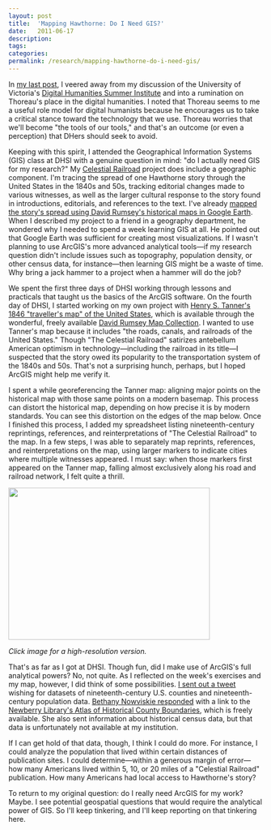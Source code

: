 ```yaml
---
layout: post
title:  'Mapping Hawthorne: Do I Need GIS?'
date:   2011-06-17
description: 
tags: 
categories: 
permalink: /research/mapping-hawthorne-do-i-need-gis/
---
```


In <a href="http://ryan.cordells.us/blog/2011/06/11/hacking-walden-pond/">my last post</a>, I veered away from my discussion of the University of Victoria's <a href="http://dhsi.org">Digital Humanities Summer Institute</a> and into a rumination on Thoreau's place in the digital humanities. I noted that Thoreau seems to me a useful role model for digital humanists because he encourages us to take a critical stance toward the technology that we use. Thoreau worries that we'll become "the tools of our tools," and that's an outcome (or even a perception) that DHers should seek to avoid.

Keeping with this spirit, I attended the Geographical Information Systems (GIS) class at DHSI with a genuine question in mind: "do I actually need GIS for my research?" My <a href="http://celestialrailroad.org">Celestial Railroad</a> project does include a geographic component. I'm tracing the spread of one Hawthorne story through the United States in the 1840s and 50s, tracking editorial changes made to various witnesses, as well as the larger cultural response to the story found in introductions, editorials, and references to the text. I've already <a href="http://blog.celestialrailroad.org/2011/01/david-rumseys-historical-maps-in-google-earth/">mapped the story's spread using David Rumsey's historical maps in Google Earth</a>. When I described my project to a friend in a geography department, he wondered why I needed to spend a week learning GIS at all. He pointed out that Google Earth was sufficient for creating most visualizations. If I wasn't planning to use ArcGIS's more advanced analytical tools—if my research question didn't include issues such as topography, population density, or other census data, for instance—then learning GIS might be a waste of time. Why bring a jack hammer to a project when a hammer will do the job?<!--more-->

We spent the first three days of DHSI working through lessons and practicals that taught us the basics of the ArcGIS software. On the fourth day of DHSI, I started working on my own project with <a href="http://www.davidrumsey.com/luna/servlet/detail/RUMSEY~8~1~214530~5501705:The-Traveller-s-Guide-Or-Map-Of-The?sort=Pub_List_No_InitialSort%2CPub_Date%2CPub_List_No%2CSeries_No&amp;qvq=w4s:/where/United+States/when/1846;sort:Pub_List_No_InitialSort%2CPub_Date%2CPub_List_No%2CSeries_No;lc:RUMSEY~8~1&amp;mi=4&amp;trs=5">Henry S. Tanner's 1846 "traveller's map" of the United States</a>, which is available through the wonderful, freely available <a href="http://www.davidrumsey.com/">David Rumsey Map Collection</a>. I wanted to use Tanner's map because it includes "the roads, canals, and railroads of the United States." Though "The Celestial Railroad" satirizes antebellum American optimism in technology—including the railroad in its title—I suspected that the story owed its popularity to the transportation system of the 1840s and 50s. That's not a surprising hunch, perhaps, but I hoped ArcGIS might help me verify it.

I spent a while georeferencing the Tanner map: aligning major points on the historical map with those same points on a modern basemap. This process can distort the historical map, depending on how precise it is by modern standards. You can see this distortion on the edges of the map below. Once I finished this process, I added my spreadsheet listing nineteenth-century reprintings, references, and reinterpretations of "The Celestial Railroad" to the map. In a few steps, I was able to separately map reprints, references, and reinterpretations on the map, using larger markers to indicate cities where multiple witnesses appeared. I must say: when those markers first appeared on the Tanner map, falling almost exclusively along his road and railroad network, I felt quite a thrill.

<a href="http://dl.dropbox.com/u/492930/CRRMap3.jpg"><img class="alignnone size-full wp-image-376" title="CRR Map2" src="http://ryancordell.org/wp-content/uploads/2011/06/CRR-Map2.jpg" alt="" width="398" height="300" /></a>

<em>Click image for a high-resolution version.</em>

That's as far as I got at DHSI. Though fun, did I make use of ArcGIS's full analytical powers? No, not quite. As I reflected on the week's exercises and my map, however, I did think of some possibilities. <a href="http://twitter.com/#!/ryancordell/status/79273520248532992">I sent out a tweet</a> wishing for datasets of nineteenth-century U.S. counties and nineteenth-century population data. <a href="http://twitter.com/#!/nowviskie/status/79275182417657856">Bethany Nowviskie responded</a> with a link to the <a href="http://publications.newberry.org/ahcbp/">Newberry Library's Atlas of Historical County Boundaries</a>, which is freely available. She also sent information about historical census data, but that data is unfortunately not available at my institution.

If I can get hold of that data, though, I think I could do more. For instance, I could analyze the population that lived within certain distances of publication sites. I could determine—within a generous margin of error—how many Americans lived within 5, 10, or 20 miles of a "Celestial Railroad" publication. How many Americans had local access to Hawthorne's story?

To return to my original question: do I really need ArcGIS for my work? Maybe. I see potential geospatial questions that would require the analytical power of GIS. So I'll keep tinkering, and I'll keep reporting on that tinkering here.